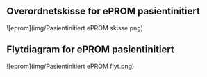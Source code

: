 ## Overordnetskisse for ePROM pasientinitiert

![eprom](img/Pasientinitiert ePROM skisse.png)

## Flytdiagram for ePROM pasientinitiert

![eprom](img/Pasientinitiert ePROM flyt.png)
